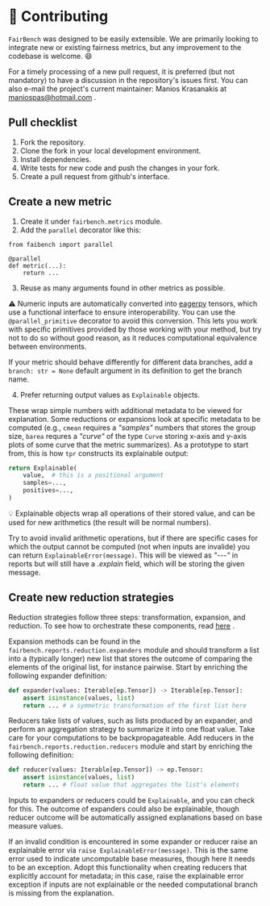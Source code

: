 # :pencil: Contributing
`FairBench` was designed to be easily extensible.
We are primarily looking to integrate new or existing
fairness metrics, but any improvement to the
codebase is welcome. :smile:

For a timely processing of a new pull request,
it is preferred (but not mandatory) to have a discussion
in the repository's issues first. You can also e-mail
the project's current maintainer: Manios Krasanakis
at maniospas@hotmail.com .

## Pull checklist
1. Fork the repository.
2. Clone the fork in your local development environment.
3. Install dependencies.
4. Write tests for new code and push the changes in your fork. 
5. Create a pull request from github's interface.

## Create a new metric

1. Create it under `fairbench.metrics` module. 
2. Add the `parallel` decorator like this:
```
from faibench import parallel

@parallel
def metric(...):
    return ...
```
3. Reuse as many arguments found in other metrics as possible. 

:warning: Numeric inputs are automatically converted into 
[eagerpy](https://github.com/jonasrauber/eagerpy) tensors,
which use a functional interface to ensure interoperability.
You can use the `@parallel_primitive` decorator to avoid
this conversion. This lets you work with specific primitives 
provided by those working with your method, but try not to do so
without good reason, as it reduces computational equivalence
between environments.

If your metric should behave differently for different 
data branches, add a `branch: str = None` default argument in its
definition to get the branch name.

4. Prefer returning output values as `Explainable` objects.

These wrap simple numbers with additional metadata to be viewed for
explanation. Some reductions or expansions look at specific
metadata to be computed (e.g., `cmean` requires a *"samples"* 
numbers that stores the group size, `barea` requres a *"curve"*
of the type `Curve` storing x-axis and y-axis plots of some
curve that the metric summarizes). As a prototype to start from, 
this is how `tpr` constructs its explainable output:

```python
return Explainable(
    value,  # this is a positional argument
    samples=...,
    positives=...,
)
```

:bulb: Explainable objects wrap all operations of their
stored value, and can be used for new arithmetics (the
result will be normal numbers).

Try to avoid invalid arithmetic operations, 
but if there are specific cases for which the 
output cannot be computed (not when inputs are invalide)
you can return `ExplainableError(message)`. This will
be viewed as *"---"* in reports but will still have
a *.explain* field, which will be storing the given message.

## Create new reduction strategies
Reduction strategies follow three steps: transformation,
expansion, and reduction. To see how to orchestrate
these components, read [here](docs/reports.md) .


Expansion methods can be found
in the `fairbench.reports.reduction.expanders` module
and should transform a list into a (typically longer)
new list that stores the outcome of comparing the elements
of the original list, for instance pairwise. Start
by enriching the following expander definition:

```python
def expander(values: Iterable[ep.Tensor]) -> Iterable[ep.Tensor]:
    assert isinstance(values, list)
    return ... # a symmetric transformation of the first list here
```

Reducers take lists of values, such as lists produced by
an expander, and perform an aggregation strategy to summarize
it into one float value. Take care for your computations
to be backpropagateable. Add reducers in the 
`fairbench.reports.reduction.reducers` module and start
by enriching the following definition:

```python
def reducer(values: Iterable[ep.Tensor]) -> ep.Tensor:
    assert isinstance(values, list)
    return ... # float value that aggregates the list's elements
```

Inputs to expanders or reducers could be `Explainable`,
and you can check for this.
The outcome of expanders could also be explainable, though
reducer outcome will be automatically assigned explanations
based on base measure values.

If an invalid condition is encountered in some expander
or reducer raise an explainable error via
`raise ExplainableError(message)`. This is the same error
used to indicate uncomputable base measures, though here
it needs to be an exception. Adopt this functionality
when creating reducers that explicitly account for metadata;
in this case, raise the explainable error exception if
inputs are not explainable or the needed computational
branch is missing from the explanation.